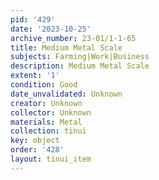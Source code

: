 ```yaml
---
pid: '429'
date: '2023-10-25'
archive_number: 23-01/1-1-65
title: Medium Metal Scale
subjects: Farming|Work|Business
description: Medium Metal Scale
extent: '1'
condition: Good
date_unvalidated: Unknown
creator: Unknown
collector: Unknown
materials: Metal
collection: tinui
key: object
order: '428'
layout: tinui_item
---
```

